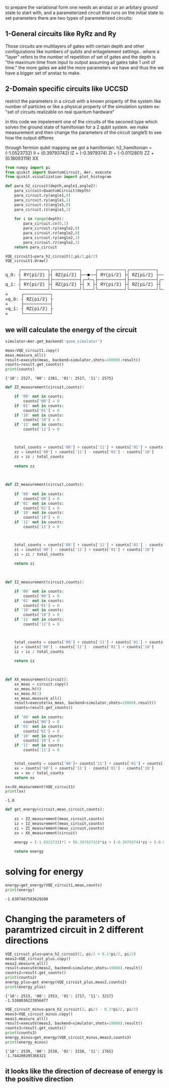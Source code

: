 to prepare the variational form one needs an anstaz or an arbitary ground state to start with, and a parameterized circuit that runs on the initial state to set parameters 
there are two types of parameterized circuits:


## 1-General circuits like RyRz and Ry 
Those circuits are multilayers of gates with certain depth and other configurations like numbers of qubits and entagelement settings.. where a "layer" refers to the number of repetition of set of gates and the depth is "the maximum time from input to output assuming all gates take 1 unit of time." the more gates we add the more parameters we have and thus the we have a bigger set of anstaz to make. 


## 2-Domain specific circuits like UCCSD 
restrict the parameters in a circuit with a known property of the system like number of particles or like a physical property of the simulation system ex: "set of circuits realizable on real quantum hardware"

in this code we impelement one of the circuits of the seconed type which solves the ground state of hamiltonian for a 2 qubit system.
we make measurement and then change the parameters of the circuit (angle1) to see how the output differes

through fermion qubit mapping we got a hamiltonian: 
h2_hamiltonian = (-1.0523732)  II + 
                 (0.39793742)  IZ + 
                 (-0.3979374)  ZI + 
                 (-0.0112801)  ZZ + 
                 (0.18093119)  XX



```python
from numpy import pi
from qiskit import QuantumCircuit, Aer, execute
from qiskit.visualization import plot_histogram
```


```python
def para_h2_circuit(depth,angle1,angle2):
    para_circuit=QuantumCircuit(depth)
    para_circuit.ry(angle1,0)
    para_circuit.ry(angle1,1)
    para_circuit.rz(angle1,0)
    para_circuit.rz(angle1,1)
    
    for i in range(depth):
        para_circuit.cx(0,1)
        para_circuit.ry(angle2,0)
        para_circuit.rz(angle2,0)
        para_circuit.ry(angle2,1)
        para_circuit.rz(angle2,1)
    return para_circuit
```


```python
VQE_circuit1=para_h2_circuit(2,pi/2,pi/2)
VQE_circuit1.draw()
```




<pre style="word-wrap: normal;white-space: pre;background: #fff0;line-height: 1.1;font-family: &quot;Courier New&quot;,Courier,monospace">     ┌──────────┐┌──────────┐     ┌──────────┐┌──────────┐     ┌──────────┐»
q_0: ┤ RY(pi/2) ├┤ RZ(pi/2) ├──■──┤ RY(pi/2) ├┤ RZ(pi/2) ├──■──┤ RY(pi/2) ├»
     ├──────────┤├──────────┤┌─┴─┐├──────────┤├──────────┤┌─┴─┐├──────────┤»
q_1: ┤ RY(pi/2) ├┤ RZ(pi/2) ├┤ X ├┤ RY(pi/2) ├┤ RZ(pi/2) ├┤ X ├┤ RY(pi/2) ├»
     └──────────┘└──────────┘└───┘└──────────┘└──────────┘└───┘└──────────┘»
«     ┌──────────┐
«q_0: ┤ RZ(pi/2) ├
«     ├──────────┤
«q_1: ┤ RZ(pi/2) ├
«     └──────────┘</pre>



## we will calculate the energy of the circuit  


```python
simulator=Aer.get_backend('qasm_simulator')

meas=VQE_circuit1.copy()
meas.measure_all()
result=execute(meas, backend=simulator,shots=10000).result()
counts=result.get_counts()
print(counts)

```

    {'10': 2527, '00': 2381, '01': 2517, '11': 2575}
    


```python
def ZZ_measurement(circuit,counts):

    if '00' not in counts:
        counts['00'] = 0
    if '01' not in counts:
        counts['01'] = 0
    if '10' not in counts:
        counts['10'] = 0
    if '11' not in counts:
        counts['11'] = 0 



    total_counts = counts['00'] + counts['11'] + counts['01'] + counts['10']
    zz = counts['00'] + counts['11'] - counts['01'] - counts['10']
    zz = zz / total_counts
    
    return zz
    
        
```


```python
def ZI_measurement(circuit,counts):
    
    if '00' not in counts:
        counts['00'] = 0
    if '01' not in counts:
        counts['01'] = 0
    if '10' not in counts:
        counts['10'] = 0
    if '11' not in counts:
        counts['11'] = 0 



    total_counts = counts['00'] + counts['11'] + counts['01'] - counts['10']
    zi = counts['00'] - counts['11'] + counts['01'] + counts['10']
    zi = zi / total_counts
    
    return zi
    
        
```


```python
def IZ_measurement(circuit,counts):

    if '00' not in counts:
        counts['00'] = 0
    if '01' not in counts:
        counts['01'] = 0
    if '10' not in counts:
        counts['10'] = 0
    if '11' not in counts:
        counts['11'] = 0 



    total_counts = counts['00'] + counts['11'] + counts['01'] + counts['10']
    iz = counts['00'] - counts['11'] - counts['01'] + counts['10']
    iz = iz / total_counts
    
    return iz
    
        
```


```python
def XX_measurement(circuit):
    xx_meas = circuit.copy()
    xx_meas.h(0)
    xx_meas.h(1)
    xx_meas.measure_all()
    result=execute(xx_meas, backend=simulator,shots=10000).result()
    counts=result.get_counts()
    
    if '00' not in counts:
        counts['00'] = 0
    if '01' not in counts:
        counts['01'] = 0
    if '10' not in counts:
        counts['10'] = 0
    if '11' not in counts:
        counts['11'] = 0 


    total_counts = counts['00']+ counts['11'] + counts['01'] + counts['10']
    xx = counts['00'] + counts['11'] - counts['01'] - counts['10']
    xx = xx / total_counts
    return xx
```


```python
xx=XX_measurement(VQE_circuit1)
print(xx)
```

    -1.0
    


```python
def get_energy(circuit,meas_circuit,counts):
    
    zz = ZZ_measurement(meas_circuit,counts)
    iz = IZ_measurement(meas_circuit,counts)
    zi = ZI_measurement(meas_circuit,counts)
    xx = XX_measurement(circuit)

    energy = (-1.0523732)*1 + (0.39793742)*iz + (-0.3979374)*zi + (-0.0112801)*zz + (0.18093119)*xx
    
    return energy
```

# solving for energy 


```python
energy=get_energy(VQE_circuit1,meas,counts)
print(energy)
```

    -1.6307407583629208
    

# Changing the parameters of paramtrized circuit in 2 different directions 


```python
VQE_circuit_plus=para_h2_circuit(2, pi/2 + 0.1*pi/2, pi/2)
meas2=VQE_circuit_plus.copy()
meas2.measure_all()
result=execute(meas2, backend=simulator,shots=10000).result()
counts2=result.get_counts()
print(counts2)
energy_plus=get_energy(VQE_circuit_plus,meas2,counts2)
print(energy_plus)
```

    {'10': 2513, '00': 2553, '01': 1717, '11': 3217}
    -1.5108836223956477
    


```python
VQE_circuit_minus=para_h2_circuit(2, pi/2 - 0.1*pi/2, pi/2)
meas3=VQE_circuit_minus.copy()
meas3.measure_all()
result=execute(meas3, backend=simulator,shots=10000).result()
counts3=result.get_counts()
print(counts3)
energy_minus=get_energy(VQE_circuit_minus,meas3,counts3)
print(energy_minus)
```

    {'10': 2539, '00': 2538, '01': 3158, '11': 1765}
    -1.744280205366321
    

## it looks like the direction of decrease of energy is the positive direction


```python

```
